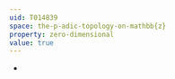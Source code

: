 ```yaml
---
uid: T014839
space: the-p-adic-topology-on-mathbb{z}
property: zero-dimensional
value: true
---
```

-

